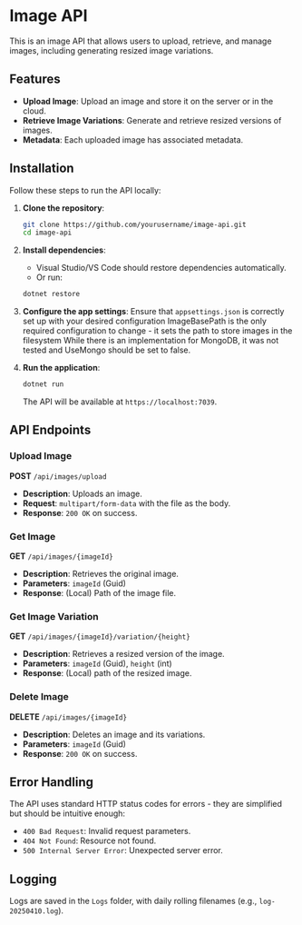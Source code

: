 # Image API

This is an image API that allows users to upload, retrieve, and manage images, including generating resized image variations.

## Features

- **Upload Image**: Upload an image and store it on the server or in the cloud.
- **Retrieve Image Variations**: Generate and retrieve resized versions of images.
- **Metadata**: Each uploaded image has associated metadata.

## Installation

Follow these steps to run the API locally:

1. **Clone the repository**:
    ```bash
    git clone https://github.com/yourusername/image-api.git
    cd image-api
    ```

2. **Install dependencies**:
    - Visual Studio/VS Code should restore dependencies automatically.
    - Or run:
    ```bash
    dotnet restore
    ```

3. **Configure the app settings**:
    Ensure that `appsettings.json` is correctly set up with your desired configuration
        ImageBasePath is the only required configuration to change - it sets the path to store images in the filesystem
        While there is an implementation for MongoDB, it was not tested and UseMongo should be set to false.

4. **Run the application**:
    ```bash
    dotnet run
    ```
    The API will be available at `https://localhost:7039`.

## API Endpoints

### Upload Image
**POST** `/api/images/upload`

- **Description**: Uploads an image.
- **Request**: `multipart/form-data` with the file as the body.
- **Response**: `200 OK` on success.

### Get Image
**GET** `/api/images/{imageId}`

- **Description**: Retrieves the original image.
- **Parameters**: `imageId` (Guid)
- **Response**: (Local) Path of the image file.

### Get Image Variation
**GET** `/api/images/{imageId}/variation/{height}`

- **Description**: Retrieves a resized version of the image.
- **Parameters**: `imageId` (Guid), `height` (int)
- **Response**: (Local) path of the resized image.

### Delete Image
**DELETE** `/api/images/{imageId}`

- **Description**: Deletes an image and its variations.
- **Parameters**: `imageId` (Guid)
- **Response**: `200 OK` on success.

## Error Handling

The API uses standard HTTP status codes for errors - they are simplified but should be intuitive enough:

- `400 Bad Request`: Invalid request parameters.
- `404 Not Found`: Resource not found.
- `500 Internal Server Error`: Unexpected server error.

## Logging

Logs are saved in the `Logs` folder, with daily rolling filenames (e.g., `log-20250410.log`).